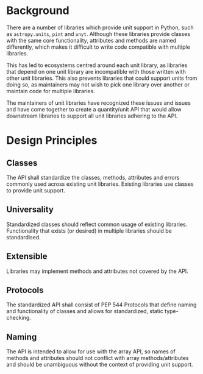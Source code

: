 # Background

There are a number of libraries which provide unit support in Python, such as `astropy.units`, `pint` and `unyt`. Although these libraries provide classes with the same core functionality, attributes and methods are named differently, which makes it difficult to write code compatible with multiple libraries.

This has led to ecosystems centred around each unit library, as libraries that depend on one unit library are incompatible with those written with other unit libraries. This also prevents libraries that could support units from doing so, as maintainers may not wish to pick one library over another or maintain code for multiple libraries.

The maintainers of unit libraries have recognized these issues and issues and have come together to create a quantity/unit API that would allow downstream libraries to support all unit libraries adhering to the API.


# Design Principles

## Classes

The API shall standardize the classes, methods, attributes and errors commonly used across existing unit libraries. Existing libraries use classes to provide unit support.

## Universality

Standardized classes should reflect common usage of existing libraries. Functionality that exists (or desired) in multiple libraries should be standardised.

## Extensible

Libraries may implement methods and attributes not covered by the API.

## Protocols

The standardized API shall consist of PEP 544 Protocols that define naming and functionality of classes and allows for standardized, static type-checking.

## Naming

The API is intended to allow for use with the array API, so names of methods and attributes should not conflict with array methods/attributes and should be unambiguous without the context of providing unit support.